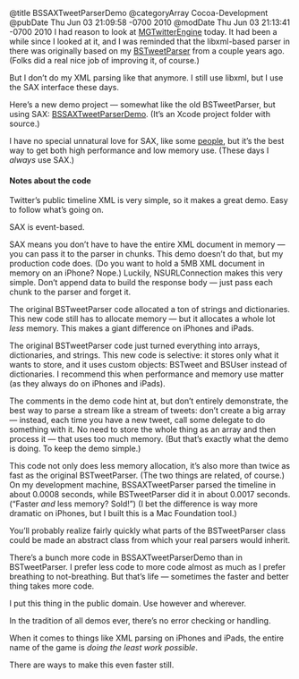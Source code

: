 @title BSSAXTweetParserDemo
@categoryArray Cocoa-Development
@pubDate Thu Jun 03 21:09:58 -0700 2010
@modDate Thu Jun 03 21:13:41 -0700 2010
I had reason to look at <a href="http://github.com/mattgemmell/MGTwitterEngine">MGTwitterEngine</a> today. It had been a while since I looked at it, and I was reminded that the libxml-based parser in there was originally based on my <a href="http://inessential.com/2008/04/15/libxml2_xmltextreader_on_macs">BSTweetParser</a> from a couple years ago. (Folks did a real nice job of improving it, of course.)

But I don’t do my XML parsing like that anymore. I still use libxml, but I use the SAX interface these days.

Here’s a new demo project — somewhat like the old BSTweetParser, but using SAX: <a href="http://ranchero.com/downloads/BSSAXTweetParserDemo.zip">BSSAXTweetParserDemo</a>. (It’s an Xcode project folder with source.)

I have no special unnatural love for SAX, like some <a href="http://shapeof.com/">people</a>, but it’s the best way to get both high performance and low memory use. (These days I <em>always</em> use SAX.)

<h4>Notes about the code</h4>

Twitter’s public timeline XML is very simple, so it makes a great demo. Easy to follow what’s going on.

SAX is event-based.

SAX means you don’t have to have the entire XML document in memory — you can pass it to the parser in chunks. This demo doesn’t do that, but my production code does. (Do you want to hold a 5MB XML document in memory on an iPhone? Nope.) Luckily, NSURLConnection makes this very simple. Don’t append data to build the response body — just pass each chunk to the parser and forget it.

The original BSTweetParser code allocated a ton of strings and dictionaries. This new code still has to allocate memory — but it allocates a whole lot <em>less</em> memory. This makes a giant difference on iPhones and iPads.

The original BSTweetParser code just turned everything into arrays, dictionaries, and strings. This new code is selective: it stores only what it wants to store, and it uses custom objects: BSTweet and BSUser instead of dictionaries. I recommend this when performance and memory use matter (as they always do on iPhones and iPads).

The comments in the demo code hint at, but don’t entirely demonstrate, the best way to parse a stream like a stream of tweets: don’t create a big array — instead, each time you have a new tweet, call some delegate to do something with it. No need to store the whole thing as an array and then process it — that uses too much memory. (But that’s exactly what the demo is doing. To keep the demo simple.)

This code not only does less memory allocation, it’s also more than twice as fast as the original BSTweetParser. (The two things are related, of course.) On my development machine, BSSAXTweetParser parsed the timeline in about 0.0008 seconds, while BSTweetParser did it in about 0.0017 seconds. (“Faster <em>and</em> less memory? Sold!”) (I bet the difference is way more dramatic on iPhones, but I built this is a Mac Foundation tool.)

You’ll probably realize fairly quickly what parts of the BSTweetParser class could be made an abstract class from which your real parsers would inherit.

There’s a bunch more code in BSSAXTweetParserDemo than in BSTweetParser. I prefer less code to more code almost as much as I prefer breathing to not-breathing. But that’s life — sometimes the faster and better thing takes more code.

I put this thing in the public domain. Use however and wherever.

In the tradition of all demos ever, there’s no error checking or handling.

When it comes to things like XML parsing on iPhones and iPads, the entire name of the game is <em>doing the least work possible</em>.

There are ways to make this even faster still.
